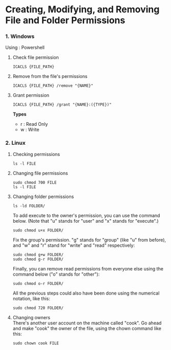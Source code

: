 # Creating, Modifying, and Removing File and Folder Permissions

### 1. Windows

Using : Powershell

1. Check file permission
    ```
    ICACLS {FILE_PATH}
    ```
2. Remove from the file's permissions
    ```
    ICACLS {FILE_PATH} /remove "{NAME}"
    ```
3. Grant permission
    ```
    ICACLS {FILE_PATH} /grant "{NAME}:({TYPE})"
    ```

    **Types**

    * r : Read Only
    * w : Write

### 2. Linux

1. Checking permissions
    ```
    ls -l FILE
    ```
2. Changing file permissions
    ```
    sudo chmod 700 FILE
    ls -l FILE
    ```
3. Changing folder permissions
    ```
    ls -ld FOLDER/
    ```
    
    To add execute to the owner's permission, you can use the command below. (Note that "u" stands for "user" and "x" stands for "execute".)
    
    ```
    sudo chmod u+x FOLDER/
    ```

    Fix the group's permission. "g" stands for "group" (like "u" from before), and "w" and "r" stand for "write" and "read" respectively:

    ```
    sudo chmod g+w FOLDER/
    sudo chmod g-r FOLDER/
    ```
    
    Finally, you can remove read permissions from everyone else using the command below ("o" stands for "other"):

    ```
    sudo chmod o-r FOLDER/
    ```
    
    All the previous steps could also have been done using the numerical notation, like this:

    ```
    sudo chmod 720 FOLDER/
    ```
4. Changing owners<br>
    There's another user account on the machine called "cook". Go ahead and make "cook" the owner of the file, using the chown command like this:

    ```
    sudo chown cook FILE
    ```